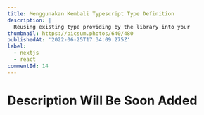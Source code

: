 ```yaml
---
title: Menggunakan Kembali Typescript Type Definition
description: |
  Reusing existing type providing by the library into your
thumbnail: https://picsum.photos/640/480
publishedAt: '2022-06-25T17:34:09.275Z'
label:
  - nextjs
  - react
commentId: 14
---
```


# Description Will Be Soon Added
